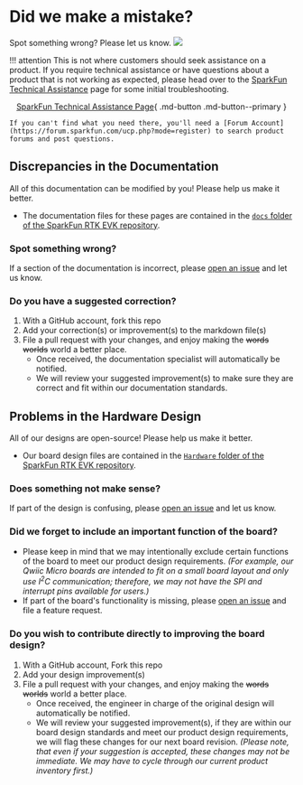 # Did we make a mistake?

Spot something wrong? Please let us know. <a href="https://github.com/sparkfun/SparkFun_RTK_EVK/issues" alt="Issues"><img src="https://img.shields.io/github/issues/sparkfun/SparkFun_RTK_EVK.svg" /></a>

!!! attention
    This is not where customers should seek assistance on a product. If you require technical assistance or have questions about a product that is not working as expected, please head over to the [SparkFun Technical Assistance](https://www.sparkfun.com/technical_assistance) page for some initial troubleshooting.
    <center>
    [SparkFun Technical Assistance Page](https://www.sparkfun.com/technical_assistance){ .md-button .md-button--primary }
    </center>

    If you can't find what you need there, you'll need a [Forum Account](https://forum.sparkfun.com/ucp.php?mode=register) to search product forums and post questions.

## Discrepancies in the Documentation

All of this documentation can be modified by you! Please help us make it better.

* The documentation files for these pages are contained in the [`docs` folder of the SparkFun RTK EVK repository](https://github.com/sparkfun/SparkFun_RTK_EVK/tree/main/docs).

### Spot something wrong?
If a section of the documentation is incorrect, please [open an issue](https://github.com/sparkfun/SparkFun_RTK_EVK/issues) and let us know.

### Do you have a suggested correction?
1. With a GitHub account, fork this repo
2. Add your correction(s) or improvement(s) to the markdown file(s)
3. File a pull request with your changes, and enjoy making the ~~words~~ ~~worlds~~ world a better place.
    * Once received, the documentation specialist will automatically be notified.
    * We will review your suggested improvement(s) to make sure they are correct and fit within our documentation standards.

## Problems in the Hardware Design

All of our designs are open-source! Please help us make it better.

* Our board design files are contained in the [`Hardware` folder of the SparkFun RTK EVK repository](https://github.com/sparkfun/SparkFun_RTK_EVK/tree/main/Hardware).

### Does something not make sense?
If part of the design is confusing, please [open an issue](https://github.com/sparkfun/SparkFun_RTK_EVK/issues) and let us know.

### Did we forget to include an important function of the board?
* Please keep in mind that we may intentionally exclude certain functions of the board to meet our product design requirements. *(For example, our Qwiic Micro boards are intended to fit on a small board layout and only use I<sup>2</sup>C communication; therefore, we may not have the SPI and interrupt pins available for users.)*
* If part of the board's functionality is missing, please [open an issue](https://github.com/sparkfun/SparkFun_RTK_EVK/issues) and file a feature request.

### Do you wish to contribute directly to improving the board design?
1. With a GitHub account, Fork this repo
2. Add your design improvement(s)
3. File a pull request with your changes, and enjoy making the ~~words~~ ~~worlds~~ world a better place.
    * Once received, the engineer in charge of the original design will automatically be notified.
    * We will review your suggested improvement(s), if they are within our board design standards and meet our product design requirements, we will flag these changes for our next board revision. *(Please note, that even if your suggestion is accepted, these changes may not be immediate. We may have to cycle through our current product inventory first.)*
